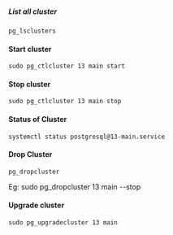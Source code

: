 ##### List all cluster

```sudo
pg_lsclusters
```

#### Start cluster

```sudo
sudo pg_ctlcluster 13 main start
```

#### Stop cluster

```sudo
sudo pg_ctlcluster 13 main stop
```

#### Status of Cluster

```sudo
systemctl status postgresql@13-main.service
```

#### Drop Cluster

```sudo
pg_dropcluster
```

Eg: sudo pg_dropcluster 13 main --stop

#### Upgrade cluster

```sudo
sudo pg_upgradecluster 13 main
```